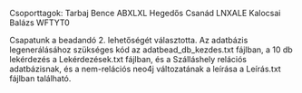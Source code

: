 Csoporttagok:
Tarbaj Bence ABXLXL
Hegedős Csanád LNXALE
Kalocsai Balázs WFTYT0

Csapatunk a beadandó 2. lehetőségét választotta.
Az adatbázis legenerálásához szükséges kód az adatbead_db_kezdes.txt fájlban, a 10 db lekérdezés a Lekérdezések.txt fájlban, és a Szálláshely relációs adatbázisnak, és a nem-relációs neo4j változatának a leírása a Leírás.txt fájlban található.
